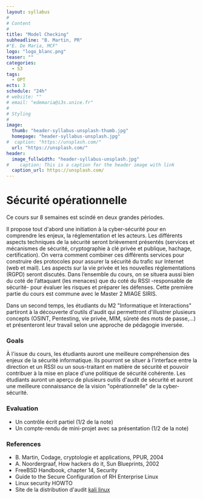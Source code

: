 ```yaml
---
layout: syllabus
#
# Content
#
title: "Model Checking"
subheadline: "B. Martin, PR"
#"E. De Maria, MCF"
logo: "logo_blanc.png"
teaser: ""
categories:
  - S3
tags:
  - OPT
ects: 3
schedule: "24h"
# website: ""
# email: "edemaria@i3s.unice.fr"
#
# Styling
#
image:
  thumb: "header-syllabus-unsplash-thumb.jpg"
  homepage: "header-syllabus-unsplash.jpg"
#  caption: "https://unsplash.com/"
  url: "https://unsplash.com/"
header:
  image_fullwidth: "header-syllabus-unsplash.jpg"
#    caption: This is a caption for the header image with link
  caption_url: https://unsplash.com/  
---
```


# Sécurité opérationnelle #

Ce cours sur 8 semaines est scindé en deux grandes périodes.

Il propose tout d'abord une initiation à la cyber-sécurité pour en
comprendre les enjeux, la réglementation et les acteurs.  Les
différents aspects techniques de la sécurité seront brièvement
présentés (services et mécanismes de sécurité, cryptographie à clé
privée et publique, hachage, certification). On verra comment combiner
ces différents services pour construire des protocoles pour assurer la
sécurité du trafic sur Internet (web et mail). Les aspects sur la vie
privée et les nouvelles réglementations (RGPD) seront discutés.  Dans
l’ensemble du cours, on se situera aussi bien du coté de l’attaquant
(les menaces) que du coté du RSSI -responsable de sécurité- pour
évaluer les risques et préparer les défenses. Cette première partie du
cours est commune avec le Master 2 MIAGE SIRIS.

Dans un second temps, les étudiants du M2 "Informatique et Interactions"
partiront à la découverte d'outils d'audit qui permettront d'illustrer
plusieurs concepts (OSINT, Pentesting, vie privée, MIM, sûreté des
mots de passe,...) et présenteront leur travail selon une approche de
pédagogie inversée.


### Goals ###

À l'issue du cours, les étudiants auront une meilleure compréhension
des enjeux de la sécurité informatique. Ils pourront se situer à
l'interface entre la direction et un RSSI ou un sous-traitant en
matière de sécurité et pouvoir contribuer à la mise en place d'une
politique de sécurité cohérente. Les étudiants auront un aperçu de
plusieurs outils d'audit de sécurité et auront une meilleure
connaissance de la vision "opérationnelle" de la cyber-sécurité.


### Evaluation ###
-   Un contrôle écrit partiel (1/2 de la note)
-   Un compte-rendu de mini-projet avec sa présentation (1/2 de la note)

### References ###
-   B. Martin, Codage, cryptologie et applications, PPUR, 2004
-   A. Noordergraaf, How hackers do it, Sun Blueprints, 2002
-   FreeBSD Handbook, chapter 14, Security
-   Guide to the Secure Configuration of RH Enterprise Linux
-   Linux security HOWTO
-   Site de la distribution d'audit [kali linux](https://www.kali.org)